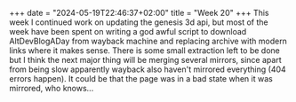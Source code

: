 +++
date = "2024-05-19T22:46:37+02:00"
title = "Week 20"
+++
This week I continued work on updating the genesis 3d api, but most of the week have been spent on writing a god awful script to download AltDevBlogADay from wayback machine and replacing archive with modern links where it makes sense. There is some small extraction left to be done but I think the next major thing will be merging several mirrors, since apart from being slow apparently wayback also haven't mirrored everything (404 errors happen). It could be that the page was in a bad state when it was mirrored, who knows...


